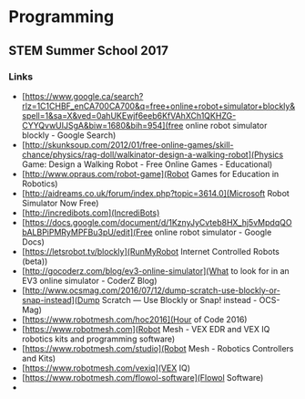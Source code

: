 # Programming
## STEM Summer School 2017

### Links
- [https://www.google.ca/search?rlz=1C1CHBF_enCA700CA700&q=free+online+robot+simulator+blockly&spell=1&sa=X&ved=0ahUKEwjf6eeb6KfVAhXCh1QKHZG-CYYQvwUIJSgA&biw=1680&bih=954](free online robot simulator blockly - Google Search)
- [http://skunksoup.com/2012/01/free-online-games/skill-chance/physics/rag-doll/walkinator-design-a-walking-robot](Physics Game\: Design a Walking Robot - Free Online Games - Educational)
- [http://www.opraus.com/robot-game](Robot Games for Education in Robotics)
- [http://aidreams.co.uk/forum/index.php?topic=3614.0](Microsoft Robot Simulator Now Free)
- [http://incredibots.com](IncrediBots)
- [https://docs.google.com/document/d/1KznyJyCvteb8HX_hj5vMpdqQObALBPiPMRyMPFBu3pU/edit](Free online robot simulator - Google Docs)
- [https://letsrobot.tv/blockly](RunMyRobot Internet Controlled Robots \(beta\))
- [http://gocoderz.com/blog/ev3-online-simulator](What to look for in an EV3 online simulator - CoderZ Blog)
- [http://www.ocsmag.com/2016/07/12/dump-scratch-use-blockly-or-snap-instead](Dump Scratch — Use Blockly or Snap! instead - OCS-Mag)
- [https://www.robotmesh.com/hoc2016](Hour of Code 2016)
- [https://www.robotmesh.com](Robot Mesh - VEX EDR and VEX IQ robotics kits and programming software)
- [https://www.robotmesh.com/studio](Robot Mesh - Robotics Controllers and Kits)
- [https://www.robotmesh.com/vexiq](VEX IQ)
- [https://www.robotmesh.com/flowol-software](Flowol Software)
- []()
